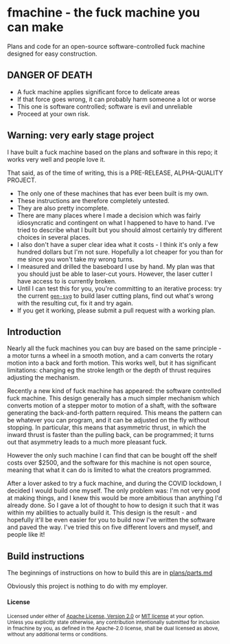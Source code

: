 # fmachine - the fuck machine you can make

Plans and code for an open-source software-controlled fuck machine designed
for easy construction.

## DANGER OF DEATH

* A fuck machine applies significant force to delicate areas
* If that force goes wrong, it can probably harm someone a lot or worse
* This one is software controlled; software is evil and unreliable
* Proceed at your own risk.

## Warning: very early stage project

I have built a fuck machine based on the plans and software in this repo; it
works very well and people love it.

That said, as of the time of writing, this is a PRE-RELEASE, ALPHA-QUALITY
PROJECT.

* The only one of these machines that has ever been built is my own.
* These instructions are therefore completely untested.
* They are also pretty incomplete.
* There are many places where I made a decision which was fairly idiosyncratic
  and contingent on what I happened to have to hand. I've tried to describe what
  I built but you should almost certainly try different choices in several places.
* I also don't have a super clear idea what it costs - I think it's only a few
  hundred dollars but I'm not sure. Hopefully a lot cheaper for you than for me
  since you won't take my wrong turns.
* I measured and drilled the baseboard I use by hand. My plan was that you
  should just be able to laser-cut yours. However, the laser cutter I have
  access to is currently broken.
* Until I can test this for you, you're committing to an iterative process: try
  the current [`gen-svg`](plans/gen-svg.py) to build laser cutting plans, find
  out what's wrong with the resulting cut, fix it and try again.
* If you get it working, please submit a pull request with a working plan.

## Introduction

Nearly all the fuck machines you can buy are based on the same principle - a
motor turns a wheel in a smooth motion, and a cam converts the rotary motion
into a back and forth motion. This works well, but it has significant
limitations: changing eg the stroke length or the depth of thrust requires
adjusting the mechanism.

Recently a new kind of fuck machine has appeared: the software controlled fuck
machine. This design generally has a much simpler mechanism which converts
motion of a stepper motor to motion of a shaft, with the software generating the
back-and-forth pattern required. This means the pattern can be whatever you can
program, and it can be adjusted on the fly without stopping. In particular, this
means that asymmetric thrust, in which the inward thrust is faster than the
pulling back, can be programmed; it turns out that asymmetry leads to a much
more pleasant fuck.

However the only such machine I can find that can be bought off the shelf costs
over $2500, and the software for this machine is not open source, meaning that
what it can do is limited to what the creators programmed.

After a lover asked to try a fuck machine, and during the COVID lockdown, I
decided I would build one myself. The only problem was: I'm not very good at
making things, and I knew this would be more ambitious than anything I'd already
done. So I gave a lot of thought to how to design it such that it was within my
abilities to actually build it. This design is the result - and hopefully it'll
be even easier for you to build now I've written the software and paved the way.
I've tried this on five different lovers and myself, and people like it!

## Build instructions

The beginnings of instructions on how to build this are in [plans/parts.md](plans/parts.md)

Obviously this project is nothing to do with my employer.

#### License

<sup>
Licensed under either of <a href="LICENSE-APACHE">Apache License, Version
2.0</a> or <a href="LICENSE-MIT">MIT license</a> at your option.
</sup>

<br>

<sub>
Unless you explicitly state otherwise, any contribution intentionally submitted
for inclusion in fmachine by you, as defined in the Apache-2.0 license, shall be
dual licensed as above, without any additional terms or conditions.
</sub>

